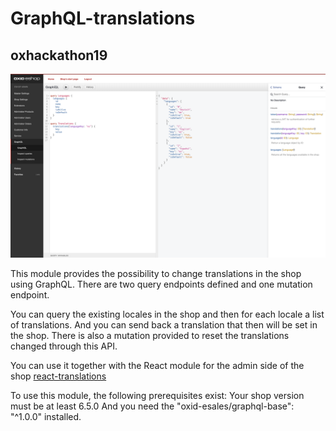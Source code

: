 # GraphQL-translations

## oxhackathon19

![Alt text](out/pictures/screenshot.png?raw=true "GraphqQL-Translations")

This module provides the possibility to change translations
in the shop using GraphQL. There are two query endpoints defined
and one mutation endpoint.

You can query the existing locales in the shop and then for each
locale a list of translations. And you can send back a translation
that then will be set in the shop. There is also a mutation provided
to reset the translations changed through this API.

You can use it together with the React module for the admin side of the shop [react-translations](https://github.com/OXIDprojects/React-translations)

To use this module, the following prerequisites exist: Your shop
version must be at least 6.5.0 And you need the "oxid-esales/graphql-base": "^1.0.0"
installed.
